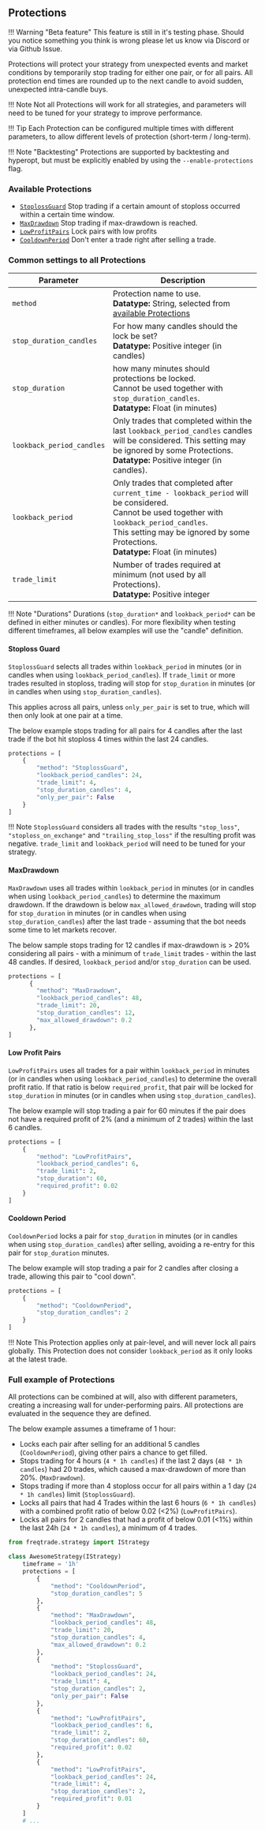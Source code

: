## Protections

!!! Warning "Beta feature"
    This feature is still in it's testing phase. Should you notice something you think is wrong please let us know via Discord or via Github Issue.

Protections will protect your strategy from unexpected events and market conditions by temporarily stop trading for either one pair, or for all pairs.
All protection end times are rounded up to the next candle to avoid sudden, unexpected intra-candle buys.

!!! Note
    Not all Protections will work for all strategies, and parameters will need to be tuned for your strategy to improve performance.  

!!! Tip
    Each Protection can be configured multiple times with different parameters, to allow different levels of protection (short-term / long-term).

!!! Note "Backtesting"
    Protections are supported by backtesting and hyperopt, but must be explicitly enabled by using the `--enable-protections` flag.

### Available Protections

* [`StoplossGuard`](#stoploss-guard) Stop trading if a certain amount of stoploss occurred within a certain time window.
* [`MaxDrawdown`](#maxdrawdown) Stop trading if max-drawdown is reached.
* [`LowProfitPairs`](#low-profit-pairs) Lock pairs with low profits
* [`CooldownPeriod`](#cooldown-period) Don't enter a trade right after selling a trade.

### Common settings to all Protections

|  Parameter| Description |
|------------|-------------|
| `method` | Protection name to use. <br> **Datatype:** String, selected from [available Protections](#available-protections)
| `stop_duration_candles` | For how many candles should the lock be set? <br> **Datatype:** Positive integer (in candles)
| `stop_duration` | how many minutes should protections be locked. <br>Cannot be used together with `stop_duration_candles`. <br> **Datatype:** Float (in minutes)
| `lookback_period_candles` | Only trades that completed within the last `lookback_period_candles` candles will be considered. This setting may be ignored by some Protections. <br> **Datatype:** Positive integer (in candles).
| `lookback_period` | Only trades that completed after `current_time - lookback_period` will be considered. <br>Cannot be used together with `lookback_period_candles`. <br>This setting may be ignored by some Protections. <br> **Datatype:**  Float (in minutes)
| `trade_limit` | Number of trades required at minimum (not used by all Protections). <br> **Datatype:** Positive integer

!!! Note "Durations"
    Durations (`stop_duration*` and `lookback_period*` can be defined in either minutes or candles).
    For more flexibility when testing different timeframes, all below examples will use the "candle" definition.

#### Stoploss Guard

`StoplossGuard` selects all trades within `lookback_period` in minutes (or in candles when using `lookback_period_candles`).
If `trade_limit` or more trades resulted in stoploss, trading will stop for `stop_duration` in minutes (or in candles when using `stop_duration_candles`).

This applies across all pairs, unless `only_per_pair` is set to true, which will then only look at one pair at a time.

The below example stops trading for all pairs for 4 candles after the last trade if the bot hit stoploss 4 times within the last 24 candles.

``` python
protections = [
    {
        "method": "StoplossGuard",
        "lookback_period_candles": 24,
        "trade_limit": 4,
        "stop_duration_candles": 4,
        "only_per_pair": False
    }
]
```

!!! Note
    `StoplossGuard` considers all trades with the results `"stop_loss"`, `"stoploss_on_exchange"` and `"trailing_stop_loss"` if the resulting profit was negative.
    `trade_limit` and `lookback_period` will need to be tuned for your strategy.

#### MaxDrawdown

`MaxDrawdown` uses all trades within `lookback_period` in minutes (or in candles when using `lookback_period_candles`) to determine the maximum drawdown. If the drawdown is below `max_allowed_drawdown`, trading will stop for `stop_duration` in minutes (or in candles when using `stop_duration_candles`) after the last trade - assuming that the bot needs some time to let markets recover.

The below sample stops trading for 12 candles if max-drawdown is > 20% considering all pairs - with a minimum of `trade_limit` trades - within the last 48 candles. If desired, `lookback_period` and/or `stop_duration` can be used.

``` python
protections = [
      {
        "method": "MaxDrawdown",
        "lookback_period_candles": 48,
        "trade_limit": 20,
        "stop_duration_candles": 12,
        "max_allowed_drawdown": 0.2
      },
]
```

#### Low Profit Pairs

`LowProfitPairs` uses all trades for a pair within `lookback_period` in minutes (or in candles when using `lookback_period_candles`) to determine the overall profit ratio.
If that ratio is below `required_profit`, that pair will be locked for `stop_duration` in minutes (or in candles when using `stop_duration_candles`).

The below example will stop trading a pair for 60 minutes if the pair does not have a required profit of 2% (and a minimum of 2 trades) within the last 6 candles.

``` python
protections = [
    {
        "method": "LowProfitPairs",
        "lookback_period_candles": 6,
        "trade_limit": 2,
        "stop_duration": 60,
        "required_profit": 0.02
    }
]
```

#### Cooldown Period

`CooldownPeriod` locks a pair for `stop_duration` in minutes (or in candles when using `stop_duration_candles`) after selling, avoiding a re-entry for this pair for `stop_duration` minutes.

The below example will stop trading a pair for 2 candles after closing a trade, allowing this pair to "cool down".

``` python
protections = [
    {
        "method": "CooldownPeriod",
        "stop_duration_candles": 2
    }
]
```

!!! Note
    This Protection applies only at pair-level, and will never lock all pairs globally.
    This Protection does not consider `lookback_period` as it only looks at the latest trade.

### Full example of Protections

All protections can be combined at will, also with different parameters, creating a increasing wall for under-performing pairs.
All protections are evaluated in the sequence they are defined.

The below example assumes a timeframe of 1 hour:

* Locks each pair after selling for an additional 5 candles (`CooldownPeriod`), giving other pairs a chance to get filled.
* Stops trading for 4 hours (`4 * 1h candles`) if the last 2 days (`48 * 1h candles`) had 20 trades, which caused a max-drawdown of more than 20%. (`MaxDrawdown`).
* Stops trading if more than 4 stoploss occur for all pairs within a 1 day (`24 * 1h candles`) limit (`StoplossGuard`).
* Locks all pairs that had 4 Trades within the last 6 hours (`6 * 1h candles`) with a combined profit ratio of below 0.02 (<2%) (`LowProfitPairs`).
* Locks all pairs for 2 candles that had a profit of below 0.01 (<1%) within the last 24h (`24 * 1h candles`), a minimum of 4 trades.

``` python
from freqtrade.strategy import IStrategy

class AwesomeStrategy(IStrategy)
    timeframe = '1h'
    protections = [
        {
            "method": "CooldownPeriod",
            "stop_duration_candles": 5
        },
        {
            "method": "MaxDrawdown",
            "lookback_period_candles": 48,
            "trade_limit": 20,
            "stop_duration_candles": 4,
            "max_allowed_drawdown": 0.2
        },
        {
            "method": "StoplossGuard",
            "lookback_period_candles": 24,
            "trade_limit": 4,
            "stop_duration_candles": 2,
            "only_per_pair": False
        },
        {
            "method": "LowProfitPairs",
            "lookback_period_candles": 6,
            "trade_limit": 2,
            "stop_duration_candles": 60,
            "required_profit": 0.02
        },
        {
            "method": "LowProfitPairs",
            "lookback_period_candles": 24,
            "trade_limit": 4,
            "stop_duration_candles": 2,
            "required_profit": 0.01
        }
    ]
    # ...
```
